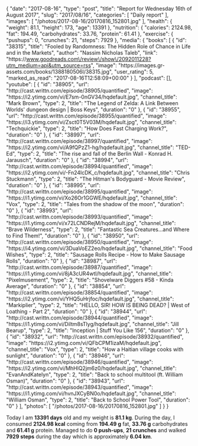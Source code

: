 {
    "date": "2017-08-16",
    "type": "post",
    "title": "Report for Wednesday 16th of August 2017",
    "slug": "2017\/08\/16",
    "categories": [
        "Daily report"
    ],
    "images": [
        "\/photos\/2017-08-16\/20170816_152801.jpg"
    ],
    "health": {
        "weight": 81.1,
        "height": 173,
        "age": 13391
    },
    "nutrition": {
        "calories": 2124.98,
        "fat": 194.49,
        "carbohydrates": 33.76,
        "protein": 61.41
    },
    "exercise": {
        "pushups": 0,
        "crunches": 21,
        "steps": 7929
    },
    "media": {
        "books": [
            {
                "id": "38315",
                "title": "Fooled by Randomness: The Hidden Role of Chance in Life and in the Markets",
                "author": "Nassim Nicholas Taleb",
                "link": "https:\/\/www.goodreads.com\/review\/show\/2092011228?utm_medium=api&utm_source=rss",
                "image": "https:\/\/images.gr-assets.com\/books\/1388180506l\/38315.jpg",
                "user_rating": 5,
                "marked_as_read": "2017-08-16T12:58:09+00:00"
            }
        ],
        "podcast": [],
        "youtube": [
            {
                "id": "38905",
                "url": "http:\/\/cast.writtn.com\/episode\/38905\/quantified",
                "image": "https:\/\/i2.ytimg.com\/vi\/E7sm-0nGV34\/hqdefault.jpg",
                "channel_title": "Mark Brown",
                "type": 2,
                "title": "The Legend of Zelda: A Link Between Worlds' dungeon design | Boss Keys",
                "duration": "0"
            },
            {
                "id": "38955",
                "url": "http:\/\/cast.writtn.com\/episode\/38955\/quantified",
                "image": "https:\/\/i3.ytimg.com\/vi\/Zsct0T5V03M\/hqdefault.jpg",
                "channel_title": "Techquickie",
                "type": 2,
                "title": "How Does Fast Charging Work?",
                "duration": "0"
            },
            {
                "id": "38997",
                "url": "http:\/\/cast.writtn.com\/episode\/38997\/quantified",
                "image": "https:\/\/i2.ytimg.com\/vi\/A9fQPzZ1-hg\/hqdefault.jpg",
                "channel_title": "TED-Ed",
                "type": 2,
                "title": "The rise and fall of the Berlin Wall - Konrad H. Jarausch",
                "duration": "0"
            },
            {
                "id": "38994",
                "url": "http:\/\/cast.writtn.com\/episode\/38994\/quantified",
                "image": "https:\/\/i2.ytimg.com\/vi\/-Fn24lcDK_c\/hqdefault.jpg",
                "channel_title": "Chris Stuckmann",
                "type": 2,
                "title": "The Hitman's Bodyguard - Movie Review",
                "duration": "0"
            },
            {
                "id": "38995",
                "url": "http:\/\/cast.writtn.com\/episode\/38995\/quantified",
                "image": "https:\/\/i1.ytimg.com\/vi\/Xo26Or1GGWE\/hqdefault.jpg",
                "channel_title": "Vox",
                "type": 2,
                "title": "Tales from the shadow of the moon",
                "duration": "0"
            },
            {
                "id": "38993",
                "url": "http:\/\/cast.writtn.com\/episode\/38993\/quantified",
                "image": "https:\/\/i1.ytimg.com\/vi\/x72LCNDRejM\/hqdefault.jpg",
                "channel_title": "Brave Wilderness",
                "type": 2,
                "title": "Fantastic Sea Creatures...and Where to Find Them!",
                "duration": "0"
            },
            {
                "id": "38950",
                "url": "http:\/\/cast.writtn.com\/episode\/38950\/quantified",
                "image": "https:\/\/i4.ytimg.com\/vi\/3DuaVoEZ2eo\/hqdefault.jpg",
                "channel_title": "Food Wishes",
                "type": 2,
                "title": "Sausage Rolls Recipe - How to Make Sausage Rolls",
                "duration": "0"
            },
            {
                "id": "38987",
                "url": "http:\/\/cast.writtn.com\/episode\/38987\/quantified",
                "image": "https:\/\/i1.ytimg.com\/vi\/8jA3cUR4wtI\/hqdefault.jpg",
                "channel_title": "Pixelmusement",
                "type": 2,
                "title": "Shovelware Diggers #58 - Kinda Average",
                "duration": "0"
            },
            {
                "id": "38854",
                "url": "http:\/\/cast.writtn.com\/episode\/38854\/quantified",
                "image": "https:\/\/i2.ytimg.com\/vi\/YHQ5uHrjfoc\/hqdefault.jpg",
                "channel_title": "Markiplier",
                "type": 2,
                "title": "HELLO, SIR! HOW IS BEING DEAD? | West of Loathing - Part 2",
                "duration": "0"
            },
            {
                "id": "38944",
                "url": "http:\/\/cast.writtn.com\/episode\/38944\/quantified",
                "image": "https:\/\/i1.ytimg.com\/vi\/Diltm8sTlyg\/hqdefault.jpg",
                "channel_title": "Jill Bearup",
                "type": 2,
                "title": "Inception | Stuff You Like 156",
                "duration": "0"
            },
            {
                "id": "38932",
                "url": "http:\/\/cast.writtn.com\/episode\/38932\/quantified",
                "image": "https:\/\/i2.ytimg.com\/vi\/QFbCPM1izaM\/hqdefault.jpg",
                "channel_title": "Vox",
                "type": 2,
                "title": "How a Haitian village cooks with sunlight",
                "duration": "0"
            },
            {
                "id": "38946",
                "url": "http:\/\/cast.writtn.com\/episode\/38946\/quantified",
                "image": "https:\/\/i2.ytimg.com\/vi\/MhHlQ2jm6z0\/hqdefault.jpg",
                "channel_title": "EvanAndKatelyn",
                "type": 2,
                "title": "Back to school multitool (ft. William Osman)",
                "duration": "0"
            },
            {
                "id": "38943",
                "url": "http:\/\/cast.writtn.com\/episode\/38943\/quantified",
                "image": "https:\/\/i1.ytimg.com\/vi\/hvnJXCyBN0o\/hqdefault.jpg",
                "channel_title": "William Osman",
                "type": 2,
                "title": "Back to School Power Tool",
                "duration": "0"
            }
        ],
        "photos": [
            "\/photos\/2017-08-16\/20170816_152801.jpg"
        ]
    }
}

Today I am <strong>13391 days</strong> old and my weight is <strong>81.1 kg</strong>. During the day, I consumed <strong>2124.98 kcal</strong> coming from <strong>194.49 g</strong> fat, <strong>33.76 g</strong> carbohydrates and <strong>61.41 g</strong> protein. Managed to do <strong>0 push-ups</strong>, <strong>21 crunches</strong> and walked <strong>7929 steps</strong> during the day which is approximately <strong>6.04 km</strong>.